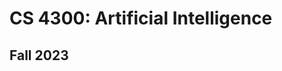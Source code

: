 CS 4300: Artificial Intelligence
===============================================

Fall 2023
-----------


